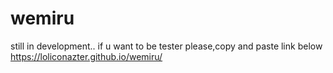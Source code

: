 # wemiru

still in development..
if u want to be tester please,copy and paste link below
https://loliconazter.github.io/wemiru/
